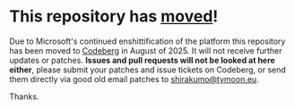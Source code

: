 # This repository has [moved](https://shinmera.com/projects/plump)!
Due to Microsoft's continued enshittification of the platform this repository has been moved to [Codeberg](https://shinmera.com/projects/plump) in August of 2025. It will not receive further updates or patches. **Issues and pull requests will not be looked at here either**, please submit your patches and issue tickets on Codeberg, or send them directly via good old email patches to [shirakumo@tymoon.eu](mailto:shirakumo@tymoon.eu).

Thanks.